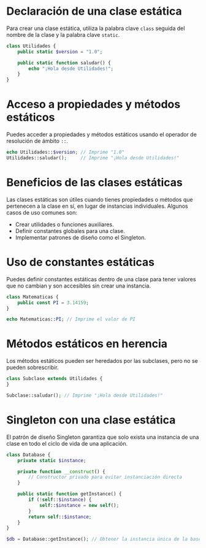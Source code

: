 # Declaración de una clase estática
   Para crear una clase estática, utiliza la palabra clave `class` seguida del nombre de la clase y la palabra clave `static`.

   ```php
   class Utilidades {
       public static $version = "1.0";

       public static function saludar() {
           echo "¡Hola desde Utilidades!";
       }
   }
   ```

# Acceso a propiedades y métodos estáticos
   Puedes acceder a propiedades y métodos estáticos usando el operador de resolución de ámbito `::`.

   ```php
   echo Utilidades::$version; // Imprime "1.0"
   Utilidades::saludar();     // Imprime "¡Hola desde Utilidades!"
   ```

# Beneficios de las clases estáticas
   Las clases estáticas son útiles cuando tienes propiedades o métodos que pertenecen a la clase en sí, en lugar de instancias individuales. Algunos casos de uso comunes son:

   - Crear utilidades o funciones auxiliares.
   - Definir constantes globales para una clase.
   - Implementar patrones de diseño como el Singleton.

# Uso de constantes estáticas
   Puedes definir constantes estáticas dentro de una clase para tener valores que no cambian y son accesibles sin crear una instancia.

   ```php
   class Matematicas {
       public const PI = 3.14159;
   }

   echo Matematicas::PI; // Imprime el valor de PI
   ```

# Métodos estáticos en herencia
   Los métodos estáticos pueden ser heredados por las subclases, pero no se pueden sobrescribir.

   ```php
   class Subclase extends Utilidades {
   }

   Subclase::saludar(); // Imprime "¡Hola desde Utilidades!"
   ```

# Singleton con una clase estática
   El patrón de diseño Singleton garantiza que solo exista una instancia de una clase en todo el ciclo de vida de una aplicación.

   ```php
   class Database {
       private static $instance;

       private function __construct() {
           // Constructor privado para evitar instanciación directa
       }

       public static function getInstance() {
           if (!self::$instance) {
               self::$instance = new self();
           }
           return self::$instance;
       }
   }

   $db = Database::getInstance(); // Obtener la instancia única de la base de datos
   ```
